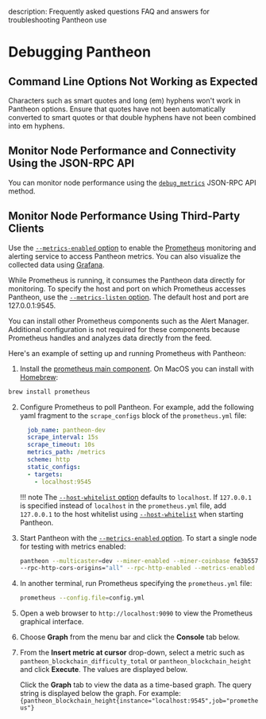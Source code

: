 description: Frequently asked questions FAQ and answers for troubleshooting Pantheon use
<!--- END of page meta data -->

# Debugging Pantheon

## Command Line Options Not Working as Expected

Characters such as smart quotes and long (em) hyphens won't work in Pantheon options. Ensure that quotes have
not been automatically converted to smart quotes or that double hyphens have not been combined into em hyphens.

## Monitor Node Performance and Connectivity Using the JSON-RPC API

You can monitor node performance using the [`debug_metrics`](../Reference/JSON-RPC-API-Methods.md#debug_metrics)
JSON-RPC API method.

## Monitor Node Performance Using Third-Party Clients

Use the [`--metrics-enabled` option](../Reference/Pantheon-CLI-Syntax.md#metrics-enabled) to enable the [Prometheus](https://prometheus.io/) monitoring and 
alerting service to access Pantheon metrics. You can also visualize the collected data using [Grafana](https://grafana.com/).

While Prometheus is running, it consumes the Pantheon data directly for monitoring. To specify the host and port on which 
Prometheus accesses Pantheon, use the [`--metrics-listen` option](../Reference/Pantheon-CLI-Syntax.md#metrics-listen). 
The default host and port are 127.0.0.1:9545.

You can install other Prometheus components such as the Alert Manager. Additional configuration
 is not required for these components because Prometheus handles and analyzes data directly from the feed.

Here's an example of setting up and running Prometheus with Pantheon:

1. Install the [prometheus main component](https://prometheus.io/download/). On MacOS you can install with [Homebrew](https://brew.sh/): 
 ```bash
 brew install prometheus
 ```

2. Configure Prometheus to poll Pantheon. For example, add the following yaml fragment to the `scrape_configs`
block of the `prometheus.yml` file:
 
    ```yml tab="Example"
      job_name: pantheon-dev
      scrape_interval: 15s
      scrape_timeout: 10s
      metrics_path: /metrics
      scheme: http
      static_configs:
      - targets:
        - localhost:9545
    ```

    !!! note
        The [`--host-whitelist` option](../Reference/Pantheon-CLI-Syntax.md#host-whitelist) defaults to `localhost`.
        If `127.0.0.1` is specified instead of `localhost` in the `prometheus.yml` file, add `127.0.0.1` to the host whitelist
        using [`--host-whitelist`](../Reference/Pantheon-CLI-Syntax.md#host-whitelist) when starting Pantheon. 


3. Start Pantheon with the [`--metrics-enabled` option](../Reference/Pantheon-CLI-Syntax.md#metrics-enabled). To start
 a single node for testing with metrics enabled:

    ```bash tab="Example"
    pantheon --multicaster=dev --miner-enabled --miner-coinbase fe3b557e8fb62b89f4916b721be55ceb828dbd73
    --rpc-http-cors-origins="all" --rpc-http-enabled --metrics-enabled
    ```

4. In another terminal, run Prometheus specifying the `prometheus.yml` file: 

    ```bash tab="Example"
    prometheus --config.file=config.yml 
    ```

5. Open a web browser to `http://localhost:9090` to view the Prometheus graphical interface.

6. Choose **Graph** from the menu bar and click the **Console** tab below.

7. From the **Insert metric at cursor** drop-down, select a metric such as `pantheon_blockchain_difficulty_total` or
`pantheon_blockchain_height` and click **Execute**. The values are displayed below.

    Click the **Graph** tab to view the data as a time-based graph. The query string is displayed below the graph. 
    For example: `{pantheon_blockchain_height{instance="localhost:9545",job="prometheus"}`
